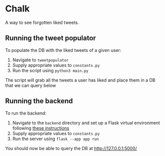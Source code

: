 # Chalk

A way to see forgotten liked tweets.

## Running the tweet populator

To populate the DB with the liked tweets of a given user:

1. Navigate to `tweetpopulator`
2. Supply appropriate values to `constants.py`
3. Run the script using `python3 main.py`

The script will grab all the tweets a user has liked and place them in a DB that we can query below

## Running the backend

To run the backend:

1. Navigate to the `backend` directory and set up a Flask virtual environment following [these instructions](https://flask.palletsprojects.com/en/2.2.x/installation/#virtual-environments)
2. Supply appropriate values to `constants.py`
3. Run the server using `flask --app app run`

You should now be able to query the DB at http://127.0.0.1:5000/
